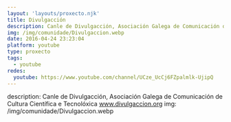 ```yaml
---
layout: 'layouts/proxecto.njk'
title: Divulgacción
description: Canle de Divulgacción, Asociación Galega de Comunicación de Cultura Científica e Tecnolóxica www.divulgaccion.org
img: /img/comunidade/Divulgaccion.webp
date: 2016-04-24 23:23:04
platform: youtube
type: proxecto
tags:
  - youtube
redes:
  youtube: https://www.youtube.com/channel/UCze_UcCj6FZpalmlk-UjipQ
---
```

description: Canle de Divulgacción, Asociación Galega de Comunicación de Cultura Científica e Tecnolóxica www.divulgaccion.org
img: /img/comunidade/Divulgaccion.webp
